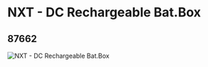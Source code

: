# NXT - DC Rechargeable Bat.Box
## 87662
![NXT - DC Rechargeable Bat.Box](https://lc-www-live-s.legocdn.com/media/bricks/5/2/4565588.jpg)